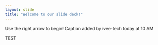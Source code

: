 ```yaml
---
layout: slide
title: "Welcome to our slide deck!"
---
```


Use the right arrow to begin!
Caption added by ivee-tech today at 10 AM

TEST


